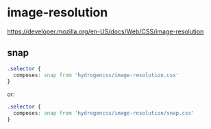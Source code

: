 # image-resolution

https://developer.mozilla.org/en-US/docs/Web/CSS/image-resolution

## snap
```css
.selector {
  composes: snap from 'hydrogencss/image-resolution.css'
}
```

or:
```css
.selector {
  composes: snap from 'hydrogencss/image-resolution/snap.css'
}
```

